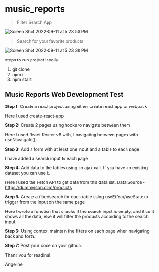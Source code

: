 # music_reports

> Filter Search App

![Screen Shot 2022-09-11 at 5 23 50 PM](https://user-images.githubusercontent.com/50424620/189556055-34ad1c35-16aa-4414-8412-235117d8b73f.png)

> Search for your favorite products

![Screen Shot 2022-09-11 at 5 23 38 PM](https://user-images.githubusercontent.com/50424620/189556059-186d0be9-c11e-4d9e-8846-146bc6c27df7.png)

steps to run project locally

1. git clone
2. npm i
3. npm start

## Music Reports Web Development Test

**Step 1:**
Create a react project using either create react app or webpack

Here I used create-react-app

**Step 2:**
Create 2 pages using hooks to navigate between them

Here I used React Router v6 with, I navigating between pages with useNavaigate();

**Step 3:**
Add a form with at least one input and a table to each page

I have added a search input to each page

**Step 4:**
Add data to the tables using an ajax call. If you have an existing dataset you can use it.

Here I used the Fetch API to get data from this data set.
Data Source - https://dummyjson.com/products

**Step 5:**
Create a filter/search for each table using useEffect/useState to trigger from the input on the same page

Here I wrote a function that checks if the search input is empty, and if so it shows all the data, else it will filter the products according to the search input.

**Step 6:**
Using context maintain the filters on each page when navigating back and forth.

**Step 7:**
Post your code on your github.

Thank you for reading!

Angeline
